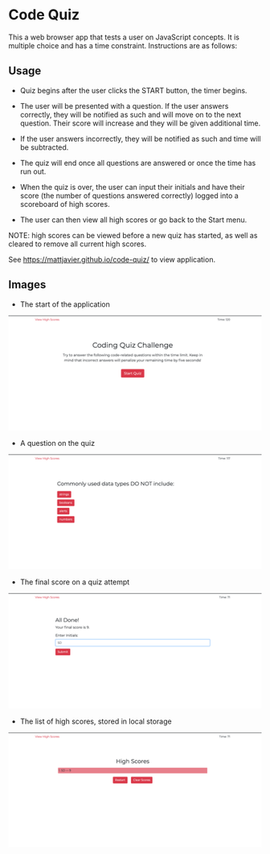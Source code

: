 # Code Quiz

This a web browser app that tests a user on JavaScript concepts. It is multiple choice and has a time constraint. Instructions are as follows:

## Usage

* Quiz begins after the user clicks the START button, the timer begins.

* The user will be presented with a question. If the user answers correctly, they will be notified as such and will move on to the next question. Their score will increase and they will be given additional time.

* If the user answers incorrectly, they will be notified as such and time will be subtracted. 

* The quiz will end once all questions are answered or once the time has run out.

* When the quiz is over, the user can input their initials and have their score (the number of questions answered correctly) logged into a scoreboard of high scores.

* The user can then view all high scores or go back to the Start menu.

NOTE: high scores can be viewed before a new quiz has started, as well as cleared to remove all current high scores.

See https://mattjavier.github.io/code-quiz/ to view application.

## Images

* The start of the application
  
<img src="./assets/images/quiz-start.png" width="600px">

* A question on the quiz
  
<img src="./assets/images/quiz-question.png" width="600px">

* The final score on a quiz attempt
   
<img src="./assets/images/quiz-score.png" width="600px">

* The list of high scores, stored in local storage
  
<img src="./assets/images/quiz-high-scores.png" width="600px">